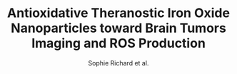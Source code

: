 ---
cat: ciel
subcat: midas
bestof: false
author: Sophie Richard et al.
title: Antioxidative Theranostic Iron Oxide Nanoparticles toward Brain Tumors Imaging and ROS Production
journal: ACS Chemical Biology
year: 2016
type: article
doi: 10.1021/acschembio.6b00558
---